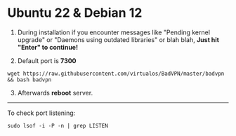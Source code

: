 # Ubuntu 22 & Debian 12
1. During installation if you encounter messages like "Pending kernel upgrade" or "Daemons using outdated libraries" or blah blah, **Just hit "Enter" to continue!**

2. Default port is **7300**
```shell
wget https://raw.githubusercontent.com/virtualos/BadVPN/master/badvpn && bash badvpn
```
3. Afterwards **reboot** server.
_____________________________________________
To check port listening:
```shell
sudo lsof -i -P -n | grep LISTEN
```

